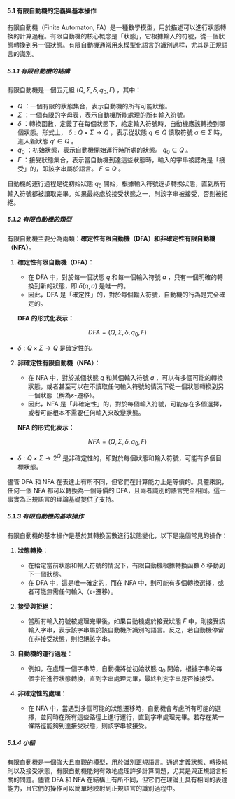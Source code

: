 #### **5.1 有限自動機的定義與基本操作**

有限自動機（Finite Automaton, FA）是一種數學模型，用於描述可以進行狀態轉換的計算過程。有限自動機的核心概念是「狀態」，它根據輸入的符號，從一個狀態轉換到另一個狀態。有限自動機通常用來模型化語言的識別過程，尤其是正規語言的識別。

##### **5.1.1 有限自動機的結構**

有限自動機是一個五元組  $`(Q, Σ, δ, q_0, F)`$ ，其中：

-  $`Q`$ ：一個有限的狀態集合，表示自動機的所有可能狀態。
-  $`Σ`$ ：一個有限的字母表，表示自動機所能處理的所有輸入符號。
-  $`δ`$ ：轉換函數，定義了在每個狀態下，給定輸入符號時，自動機應該轉換到哪個狀態。形式上， $`δ: Q \times Σ \rightarrow Q`$ ，表示從狀態  $`q \in Q`$  讀取符號  $`a \in Σ`$  時，進入新狀態  $`q' \in Q`$ 。
-  $`q_0`$ ：初始狀態，表示自動機開始運行時所處的狀態。  $`q_0 \in Q`$ 。
-  $`F`$ ：接受狀態集合，表示當自動機到達這些狀態時，輸入的字串被認為是「接受」的，即該字串屬於語言。  $`F \subseteq Q`$ 。

自動機的運行過程是從初始狀態  $`q_0`$  開始，根據輸入符號逐步轉換狀態，直到所有輸入符號都被讀取完畢。如果最終處於接受狀態之一，則該字串被接受，否則被拒絕。

##### **5.1.2 有限自動機的類型**

有限自動機主要分為兩類：**確定性有限自動機（DFA）**和**非確定性有限自動機（NFA）**。

1. **確定性有限自動機（DFA）**：
   - 在 DFA 中，對於每一個狀態  $`q`$  和每一個輸入符號  $`a`$ ，只有一個明確的轉換到新的狀態，即  $`δ(q, a)`$  是唯一的。
   - 因此，DFA 是「確定性」的，對於每個輸入符號，自動機的行為是完全確定的。

   **DFA 的形式化表示：**
   
```math
DFA = (Q, Σ, δ, q_0, F)
```

   -  $`δ: Q \times Σ \rightarrow Q`$  是確定性的。

2. **非確定性有限自動機（NFA）**：
   - 在 NFA 中，對於某個狀態  $`q`$  和某個輸入符號  $`a`$ ，可以有多個可能的轉換狀態，或者甚至可以在不讀取任何輸入符號的情況下從一個狀態轉換到另一個狀態（稱為ε-遷移）。
   - 因此，NFA 是「非確定性」的，對於每個輸入符號，可能存在多個選擇，或者可能根本不需要任何輸入來改變狀態。

   **NFA 的形式化表示：**
   
```math
NFA = (Q, Σ, δ, q_0, F)
```

   -  $`δ: Q \times Σ \rightarrow 2^Q`$  是非確定性的，即對於每個狀態和輸入符號，可能有多個目標狀態。

儘管 DFA 和 NFA 在表達上有所不同，但它們在計算能力上是等價的。具體來說，任何一個 NFA 都可以轉換為一個等價的 DFA，且兩者識別的語言完全相同。這一事實為正規語言的理論基礎提供了支持。

##### **5.1.3 有限自動機的基本操作**

有限自動機的基本操作是基於其轉換函數進行狀態變化，以下是幾個常見的操作：

1. **狀態轉換**：
   - 在給定當前狀態和輸入符號的情況下，有限自動機根據轉換函數  $`δ`$  移動到下一個狀態。
   - 在 DFA 中，這是唯一確定的，而在 NFA 中，則可能有多個轉換選擇，或者可能無需任何輸入（ε-遷移）。

2. **接受與拒絕**：
   - 當所有輸入符號被處理完畢後，如果自動機處於接受狀態  $`F`$  中，則接受該輸入字串，表示該字串屬於該自動機所識別的語言。反之，若自動機停留在非接受狀態，則拒絕該字串。

3. **自動機的運行過程**：
   - 例如，在處理一個字串時，自動機將從初始狀態  $`q_0`$  開始，根據字串的每個字符進行狀態轉換，直到字串處理完畢，最終判定字串是否被接受。

4. **非確定性的處理**：
   - 在 NFA 中，當遇到多個可能的狀態遷移時，自動機會考慮所有可能的選擇，並同時在所有這些路徑上進行運行，直到字串處理完畢。若存在某一條路徑能夠到達接受狀態，則該字串被接受。

##### **5.1.4 小結**

有限自動機是一個強大且直觀的模型，用於識別正規語言。通過定義狀態、轉換規則以及接受狀態，有限自動機能夠有效地處理許多計算問題，尤其是與正規語言相關的問題。儘管 DFA 和 NFA 在結構上有所不同，但它們在理論上具有相同的表達能力，且它們的操作可以簡單地映射到正規語言的識別過程中。